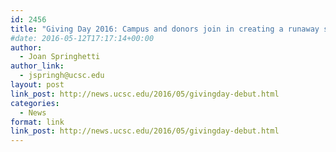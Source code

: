 ```yaml
---
id: 2456
title: "Giving Day 2016: Campus and donors join in creating a runaway success"
#date: 2016-05-12T17:17:14+00:00
author:
  - Joan Springhetti
author_link:
  - jspringh@ucsc.edu
layout: post
link_post: http://news.ucsc.edu/2016/05/givingday-debut.html
categories:
  - News
format: link
link_post: http://news.ucsc.edu/2016/05/givingday-debut.html
---
```

